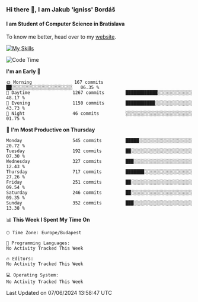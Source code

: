 ### Hi there 👋, I am Jakub 'igniss' Bordáš

#### I am Student of Computer Science in Bratislava
To know me better, head over to my [website](https://bordas.sk).

[![My Skills](https://skillicons.dev/icons?i=js,html,css,figma,svelte,java,kotlin,python,postgresql,typescript,nest,nodejs)](https://bordas.sk)


<!--START_SECTION:waka-->
![Code Time](http://img.shields.io/badge/Code%20Time-1%2C480%20hrs%205%20mins-blue)

**I'm an Early 🐤** 

```text
🌞 Morning                167 commits         ██░░░░░░░░░░░░░░░░░░░░░░░   06.35 % 
🌆 Daytime                1267 commits        ████████████░░░░░░░░░░░░░   48.17 % 
🌃 Evening                1150 commits        ███████████░░░░░░░░░░░░░░   43.73 % 
🌙 Night                  46 commits          ░░░░░░░░░░░░░░░░░░░░░░░░░   01.75 % 
```
📅 **I'm Most Productive on Thursday** 

```text
Monday                   545 commits         █████░░░░░░░░░░░░░░░░░░░░   20.72 % 
Tuesday                  192 commits         ██░░░░░░░░░░░░░░░░░░░░░░░   07.30 % 
Wednesday                327 commits         ███░░░░░░░░░░░░░░░░░░░░░░   12.43 % 
Thursday                 717 commits         ███████░░░░░░░░░░░░░░░░░░   27.26 % 
Friday                   251 commits         ██░░░░░░░░░░░░░░░░░░░░░░░   09.54 % 
Saturday                 246 commits         ██░░░░░░░░░░░░░░░░░░░░░░░   09.35 % 
Sunday                   352 commits         ███░░░░░░░░░░░░░░░░░░░░░░   13.38 % 
```


📊 **This Week I Spent My Time On** 

```text
🕑︎ Time Zone: Europe/Budapest

💬 Programming Languages: 
No Activity Tracked This Week

🔥 Editors: 
No Activity Tracked This Week

💻 Operating System: 
No Activity Tracked This Week
```


 Last Updated on 07/06/2024 13:58:47 UTC
<!--END_SECTION:waka-->
